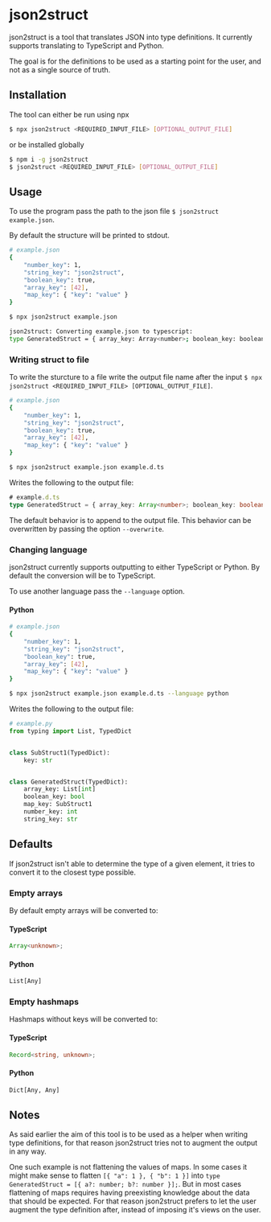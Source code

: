 # json2struct

json2struct is a tool that translates JSON into type definitions. It currently supports translating to TypeScript and Python.

The goal is for the definitions to be used as a starting point for the user, and not as a single source of truth.

## Installation

The tool can either be run using npx

```sh
$ npx json2struct <REQUIRED_INPUT_FILE> [OPTIONAL_OUTPUT_FILE]
```

or be installed globally

```sh
$ npm i -g json2struct
$ json2struct <REQUIRED_INPUT_FILE> [OPTIONAL_OUTPUT_FILE]
```

## Usage

To use the program pass the path to the json file `$ json2struct example.json`.

By default the structure will be printed to stdout.

```sh
# example.json
{
    "number_key": 1,
    "string_key": "json2struct",
    "boolean_key": true,
    "array_key": [42],
    "map_key": { "key": "value" }
}

$ npx json2struct example.json

json2struct: Converting example.json to typescript:
type GeneratedStruct = { array_key: Array<number>; boolean_key: boolean; map_key: { key: string }; number_key: number; string_key: string }

```

### Writing struct to file

To write the sturcture to a file write the output file name after the input `$ npx json2struct <REQUIRED_INPUT_FILE> [OPTIONAL_OUTPUT_FILE]`.

```sh
# example.json
{
    "number_key": 1,
    "string_key": "json2struct",
    "boolean_key": true,
    "array_key": [42],
    "map_key": { "key": "value" }
}

$ npx json2struct example.json example.d.ts
```

Writes the following to the output file:

```ts
# example.d.ts
type GeneratedStruct = { array_key: Array<number>; boolean_key: boolean; map_key: { key: string }; number_key: number; string_key: string }
```

The default behavior is to append to the output file. This behavior can be overwritten by passing the option `--overwrite`.

### Changing language

json2struct currently supports outputting to either TypeScript or Python. By default the conversion will be to TypeScript.

To use another language pass the `--language` option.

#### Python

```sh
# example.json
{
    "number_key": 1,
    "string_key": "json2struct",
    "boolean_key": true,
    "array_key": [42],
    "map_key": { "key": "value" }
}

$ npx json2struct example.json example.d.ts --language python
```

Writes the following to the output file:

```python
# example.py
from typing import List, TypedDict


class SubStruct1(TypedDict):
    key: str


class GeneratedStruct(TypedDict):
    array_key: List[int]
    boolean_key: bool
    map_key: SubStruct1
    number_key: int
    string_key: str
```

## Defaults

If json2struct isn't able to determine the type of a given element, it tries to convert it to the closest type possible.

### Empty arrays

By default empty arrays will be converted to:

#### TypeScript

```ts
Array<unknown>;
```

#### Python

```python
List[Any]
```

### Empty hashmaps

Hashmaps without keys will be converted to:

#### TypeScript

```ts
Record<string, unknown>;
```

#### Python

```python
Dict[Any, Any]
```

## Notes

As said earlier the aim of this tool is to be used as a helper when writing type definitions, for that reason json2struct tries not to augment the output in any way.

One such example is not flattening the values of maps. In some cases it might make sense to flatten `[{ "a": 1 }, { "b": 1 }]` into `type GeneratedStruct = [{ a?: number; b?: number }];`. But in most cases flattening of maps requires having preexisting knowledge about the data that should be expected. For that reason json2struct prefers to let the user augment the type definition after, instead of imposing it's views on the user. 
